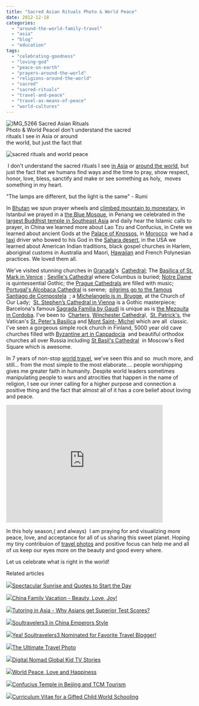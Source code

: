 ```yaml
---
title: "Sacred Asian Rituals Photo & World Peace"
date: 2012-12-18
categories: 
  - "around-the-world-family-travel"
  - "asia"
  - "blog"
  - "education"
tags: 
  - "celebrating-goodness"
  - "loving-god"
  - "peace-on-earth"
  - "prayers-around-the-world"
  - "religions-around-the-world"
  - "sacred"
  - "sacred-rituals"
  - "travel-and-peace"
  - "travel-as-means-of-peace"
  - "world-cultures"
---
```


![IMG_5266](https://pub-ac94b3f306b24c0dba4238943c97f2e1.r2.dev/6a00e5502a95078833017c315dee9f970b.jpg) Sacred Asian Rituals  
Photo & World PeaceI don't understand the sacred  
rituals I see in Asia or around  
the world, but just the fact that

<!--more-->  
  
![sacred rituals and world peace](https://pub-ac94b3f306b24c0dba4238943c97f2e1.r2.dev/6a00e5502a95078833017c315defe7970b.jpg)

 I don't understand the sacred rituals I see [in Asia](http://soultravelers3new.local/2012/06/chines.html "tea ceremony asia") or [around the world](http://soultravelers3new.local/around-the-world-family-travel/ "around the world"), but just the fact that we humans find ways and the time to pray, show respect, honor, love, bless, sanctify and make or see something as holy,  moves something in my heart.  
  
"The lamps are different, but the light is the same" - Rumi  
  
In [Bhutan](http://soultravelers3new.local/2011/05/travel-to-bhutan-.html "bhutan travel") we spun prayer wheels and [climbed mountain to monestary](http://soultravelers3new.local/2011/07/tigers-nest-in-paro-bhutan.html "bhutan travel tigers nest"), in Istanbul we prayed in a [the Blue Mosque](http://soultravelers3new.local/2007/07/topaki-palace-b.html "the blue mosque"), in Penang we celebrated in the [largest Buddhist temple in Southeast Asia](http://soultravelers3new.local/2012/09/stunning-kek-lok-si-largest-buddhist-temple-in-se-asia.html "largest buddhist temple in southeast asia") and daily hear the Islamic calls to prayer, in China we learned more about Lao Tzu and Confucius, in Crete we learned about ancient Gods at the [Palace of Knossos](http://soultravelers3new.local/2007/07/the-palace-of-k.html "palace of knossos"), in [Morocco](http://soultravelers3new.local/morocco/ "morocco travel")  we had a [taxi](http://soultravelers3new.local/2007/04/monkeys-taxi-te.html "grand taxi tourism in Morocco") driver who bowed to his God in the [Sahara desert](http://soultravelers3new.local/2007/04/sahara-rainbow.html "sahara desert"), in the USA we learned about American Indian traditions, black gospel churches in Harlem, aboriginal customs in Australia and Maori, [Hawaiian](http://soultravelers3new.local/2010/10/family-travel-kauai-hawaii-photo-luau-hawaiin-culture-napali-coast-sail-best-for-kids.html "Hawaiin culture") and French Polynesian practices. We loved them all.  
  
We've visited stunning churches in [Granada](http://soultravelers3new.local/2007/03/la-alhambra.html)'s  [Cathedral](http://en.wikipedia.org/wiki/Granada_Cathedral); The [Basilica of St. Mark in Venice](http://soultravelers3new.local/2007/05/piazza-san-marc.html#more) ; [Seville's Cathedra](http://soultravelers3new.local/2007/03/cathedral-colum.html)l where Columbus is buried; [Notre Dame](http://soultravelers3new.local/2006/09/notre-dame-left.html) is quintessential Gothic; the [Prague Cathedrals](http://soultravelers3new.local/2007/11/prague-at-night.html) are filled with music;  [Portugal's Alcobaca Cathedral](http://soultravelers3new.local/2008/08/alcobaca.html#more) is serene;  [pilgrims go to the famous Santiago de Compostela](http://soultravelers3new.local/2008/08/santiago-de-com.html?cid=128254188)  ; a [Michelangelo is in  Brugge](http://soultravelers3new.local/2006/09/michelangelo-in.html#more), at the Church of Our Lady;  [St. Stephen’s Cathedral in Vienna](http://soultravelers3new.local/2007/12/finally-vienna.html) is a Gothic masterpiece;  Barcelona's famous [Sagrada Familia by Gaudi](http://soultravelers3new.local/2007/05/gaudis-sagrada.html#more) is unique as is [the Mezquita in Cordoba](http://soultravelers3new.local/2007/03/la-mezquita.html). I've been to  [Charters](http://en.wikipedia.org/wiki/Chartres_Cathedral), [Winchester Cathedra](http://en.wikipedia.org/wiki/Winchester_Cathedral)l,  [St. Patrick's](http://en.wikipedia.org/wiki/St._Patrick%27s_Cathedral,_New_York), the Vatican's [St. Peter's Basilica](http://en.wikipedia.org/wiki/Vatican_Basilica) and [Mont Saint- Michel](http://en.wikipedia.org/wiki/Mont_Saint-Michel) which are all  classic. I've seen a gorgeous simple rock church in Finland, 5000 year old cave churches filled with [Byzantine art in Cappadocia](http://soultravelers3new.local/2007/07/frescoes-underg.html)  and beautiful orthodox churches all over Russia including [St Basil's Cathedral](http://en.wikipedia.org/wiki/Saint_Basil%27s_Cathedral)  in Moscow's Red Square which is awesome.  
  
In 7 years of non-stop [world travel](http://soultravelers3new.local/2010/09/8-reasons-for-a-family-world-trip-international-vacations-holidays-abroad-longterm-travel-rtw.html "world travel"), we've seen this and so  much more, and still... from the most simple to the most elaborate.... people worshipping gives me greater faith in humanity. Despite world leaders sometimes manipulating people to wars and atrocities that happen in the name of religion, I see our inner calling for a higher purpose and connection a positive thing and the fact that almost all of it has a core belief about loving and peace.  
  

<iframe src="http://www.youtube.com/embed/fky1dfANPiI?rel=0" frameborder="0" height="315" width="420"></iframe>

  
  
In this holy season,( and always)  I am praying for and visualizing more peace, love, and acceptance for all of us sharing this sweet planet. Hoping my tiny contribuion of [travel photos](http://soultravelers3new.local/family-travel-photo/ "travel photos") and positive focus can help me and all of us keep our eyes more on the beauty and good every where.  
  
Let us celebrate what is right in the world!  
  
  

Related articles

[![](http://i.zemanta.com/120177246_80_80.jpg)](http://soultravelers3new.local/2012/10/spectacular-sunrise-and-quote.html)[Spectacular Sunrise and Quotes to Start the Day](http://soultravelers3new.local/2012/10/spectacular-sunrise-and-quote.html)

[![](http://i.zemanta.com/132518557_80_80.jpg)](http://soultravelers3new.local/2012/12/china-family-vacation-beauty-love-joy-.html)[China Family Vacation - Beauty, Love, Joy!](http://soultravelers3new.local/2012/12/china-family-vacation-beauty-love-joy-.html)

[![](http://i.zemanta.com/121152245_80_80.jpg)](http://soultravelers3new.local/2012/10/tutoring-in-asia-why-asians-get-superior-test-scores.html)[Tutoring in Asia - Why Asians get Superior Test Scores?](http://soultravelers3new.local/2012/10/tutoring-in-asia-why-asians-get-superior-test-scores.html)

[![](http://i.zemanta.com/130189927_80_80.jpg)](http://soultravelers3new.local/2012/12/soultravelers3-in-china-emperors-style.html)[Soultravelers3 in China Emperors Style](http://soultravelers3new.local/2012/12/soultravelers3-in-china-emperors-style.html)

[![](http://i.zemanta.com/125858070_80_80.jpg)](http://soultravelers3new.local/2012/11/yea-soultravelers3-nominated-for-favorite-travel-blogger.html)[Yea! Soultravelers3 Nominated for Favorite Travel Blogger!](http://soultravelers3new.local/2012/11/yea-soultravelers3-nominated-for-favorite-travel-blogger.html)

[![](http://i.zemanta.com/130738046_80_80.jpg)](http://soultravelers3new.local/2012/12/the-ultimate-travel-photo.html)[The Ultimate Travel Photo](http://soultravelers3new.local/2012/12/the-ultimate-travel-photo.html)

[![](http://i.zemanta.com/122933497_80_80.jpg)](http://soultravelers3new.local/2012/11/digital-nomad-global-kid-tv-stories.html)[Digital Nomad Global Kid TV Stories](http://soultravelers3new.local/2012/11/digital-nomad-global-kid-tv-stories.html)

[![](http://i.zemanta.com/119825033_80_80.jpg)](http://soultravelers3new.local/2012/10/world-peace-love-and-happiness.html)[World Peace, Love and Happiness](http://soultravelers3new.local/2012/10/world-peace-love-and-happiness.html)

[![](http://i.zemanta.com/131569222_80_80.jpg)](http://soultravelers3new.local/2012/12/confusius-temple-in-beijing-and-tcm-tourism.html)[Confucius Temple in Beijing and TCM Tourism](http://soultravelers3new.local/2012/12/confusius-temple-in-beijing-and-tcm-tourism.html)

[![](http://i.zemanta.com/119582965_80_80.jpg)](http://soultravelers3new.local/2012/10/curriculum-vitae-for-a-gifted-child-world-schooling.html)[Curriculum Vitae for a Gifted Child World Schooling](http://soultravelers3new.local/2012/10/curriculum-vitae-for-a-gifted-child-world-schooling.html)

